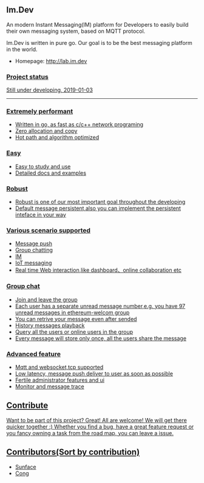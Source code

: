 
Im.Dev
------------
An modern Instant Messaging(IM) platform for Developers to easily build their own messaging system, based on MQTT protocol.

Im.Dev is written in pure go. Our goal is to be the best messaging platform in the world.

- Homepage: http://lab.im.dev
<p align="left">
    <a href="http://lab.im.dev">
</p>

### Project status
Still under  developing, 2019-01-03

------------
### Extremely performant
- Written in go, as fast as c/c++ network programing
- Zero allocation and copy
- Hot path and algorithm optimized

### Easy
- Easy to study and use
- Detailed docs and examples

### Robust
- Robust is one of our most important goal throughout the developing
- Default message persistent,also you can implement the persistent inteface in your way

### Various scenario supported
- Message push
- Group chatting
- IM
- IoT messaging
- Real time Web interaction,like dashboard、online collaboration etc
### Group chat
- Join and leave the group
- Each user has a separate unread message number,e.g. you have 97 unread messages in ethereum-welcom group
- You can retrive your message even after sended
- History messages playback
- Query all the users or online users in the group
- Every message will store only once, all the users share the message
### Advanced feature
- Mqtt and websocket,tcp supported
- Low latency, message push deliver to user as soon as possible
- Fertile administrator features and ui
- Monitor and message trace


Contribute
------------
Want to be part of this project? Great! All are welcome! We will get there quicker together :) Whether you find a bug, have a great feature request or you fancy owning a task from the road map, you can leave a issue.


Contributors(Sort by contribution)
------------
- <a href="https://github.com/sunface" target="_blank">Sunface</a> 
- <a href="https://github.com/shaocongcong" target="_blank">Cong</a>




